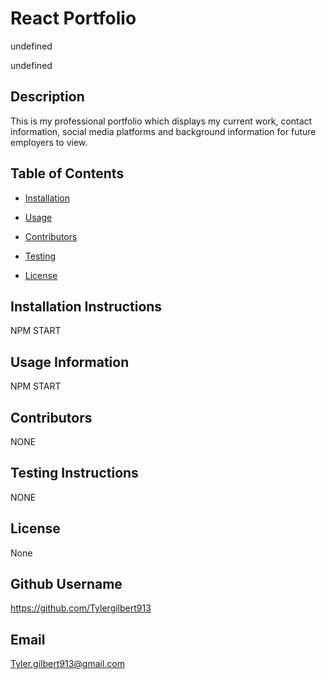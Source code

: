 
    
# React Portfolio
    
undefined

undefined
    
## Description 
    
This is my professional portfolio which displays my current work, contact information, social media platforms and background information for future employers to view.
    
## Table of Contents
    
* [Installation](#installation)
    
* [Usage](#usage)
    
* [Contributors](#contributing)
    
* [Testing](#test)
    
* [License](#license)
    
## Installation Instructions
    
NPM START
    
## Usage Information 
    
NPM START
    
## Contributors 
    
NONE
    
## Testing Instructions 
    
NONE
    
## License
    
None
    
## Github Username
    
https://github.com/Tylergilbert913
    
## Email
    
Tyler.gilbert913@gmail.com
    
